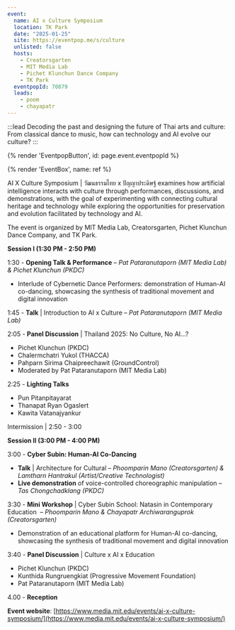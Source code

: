 ```yaml
---
event:
  name: AI x Culture Symposium
  location: TK Park
  date: "2025-01-25"
  site: https://eventpop.me/s/culture
  unlisted: false
  hosts:
    - Creatorsgarten
    - MIT Media Lab
    - Pichet Klunchun Dance Company
    - TK Park
  eventpopId: 70879
  leads:
    - poom
    - chayapatr
---
```


:::lead
Decoding the past and designing the future of Thai arts and culture: From classical dance to music, how can technology and AI evolve our culture?
:::

{% render 'EventpopButton', id: page.event.eventpopId %}

{% render 'EventBox', name: ref %}

AI X Culture Symposium | วัฒนธรรมไทย x ปัญญาประดิษฐ์ examines how artificial intelligence interacts with culture through performances, discussions, and demonstrations, with the goal of experimenting with connecting cultural heritage and technology while exploring the opportunities for preservation and evolution facilitated by technology and AI.

The event is organized by MIT Media Lab, Creatorsgarten, Pichet Klunchun Dance Company, and TK Park.

**Session I (1:30 PM - 2:50 PM)**

1:30 - **Opening Talk & Performance** – *Pat Pataranutaporn (MIT Media Lab) & Pichet Klunchun (PKDC)* 

- Interlude of Cybernetic Dance Performers: demonstration of Human-AI co-dancing, showcasing the synthesis of traditional movement and digital innovation

1:45 - **Talk** | Introduction to AI x Culture – *Pat Pataranutaporn (MIT Media Lab)*

2:05 - **Panel Discussion** | Thailand 2025: No Culture, No AI…?

- Pichet Klunchun (PKDC)
- Chalermchatri Yukol (THACCA)
- Pahparn Sirima Chaipreechawit (GroundControl)
- Moderated by Pat Pataranutaporn (MIT Media Lab)

2:25 - **Lighting Talks**

- Pun Pitanpitayarat
- Thanapat Ryan Ogaslert
- Kawita Vatanajyankur

Intermission | 2:50 - 3:00

**Session II (3:00 PM - 4:00 PM)**

3:00 - **Cyber Subin: Human-AI Co-Dancing**

- **Talk** | Architecture for Cultural – *Phoomparin Mano (Creatorsgarten) & Lamtharn Hantrakul (Artist/Creative Technologist)*
- **Live demonstration** of voice-controlled choreographic manipulation – *Tas Chongchadklang (PKDC)*

3:30 - **Mini Workshop** | Cyber Subin School: Natasin in Contemporary Education  – *Phoomparin Mano & Chayapatr Archiwaranguprok (Creatorsgarten)*

- Demonstration of an educational platform for Human-AI co-dancing, showcasing the synthesis of traditional movement and digital innovation

3:40 - **Panel Discussion** | Culture x AI x Education

- Pichet Klunchun (PKDC)
- Kunthida Rungruengkiat (Progressive Movement Foundation)
- Pat Pataranutaporn (MIT Media Lab)

4.00 - **Reception**

**Event website**: [https://www.media.mit.edu/events/ai-x-culture-symposium/](https://www.media.mit.edu/events/ai-x-culture-symposium/)